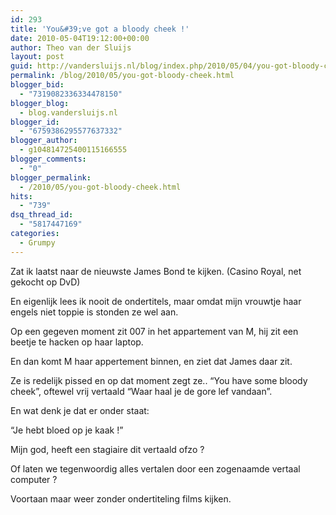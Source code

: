 ```yaml
---
id: 293
title: 'You&#39;ve got a bloody cheek !'
date: 2010-05-04T19:12:00+00:00
author: Theo van der Sluijs
layout: post
guid: http://vandersluijs.nl/blog/index.php/2010/05/04/you-got-bloody-cheek/
permalink: /blog/2010/05/you-got-bloody-cheek.html
blogger_bid:
  - "7319082336334478150"
blogger_blog:
  - blog.vandersluijs.nl
blogger_id:
  - "6759386295577637332"
blogger_author:
  - g104814725400115166555
blogger_comments:
  - "0"
blogger_permalink:
  - /2010/05/you-got-bloody-cheek.html
hits:
  - "739"
dsq_thread_id:
  - "5817447169"
categories:
  - Grumpy
---
```

Zat ik laatst naar de nieuwste James Bond te kijken. (Casino Royal, net gekocht op DvD)

En eigenlijk lees ik nooit de ondertitels, maar omdat mijn vrouwtje haar engels niet toppie is stonden ze wel aan.

Op een gegeven moment zit 007 in het appartement van M, hij zit een beetje te hacken op haar laptop. 

En dan komt M haar appertement binnen, en ziet dat James daar zit.

Ze is redelijk pissed en op dat moment zegt ze.. “You have some bloody cheek”, oftewel vrij vertaald “Waar haal je de gore lef vandaan”.

En wat denk je dat er onder staat:

“Je hebt bloed op je kaak !”

Mijn god, heeft een stagiaire dit vertaald ofzo ?

Of laten we tegenwoordig alles vertalen door een zogenaamde vertaal computer ?

Voortaan maar weer zonder ondertiteling films kijken.